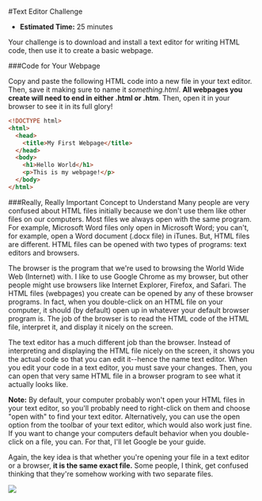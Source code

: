#Text Editor Challenge

* **Estimated Time:** 25 minutes

Your challenge is to download and install a text editor for writing HTML code, then use it to create a basic webpage.

###Code for Your Webpage

Copy and paste the following HTML code into a new file in your text editor. Then, save it making sure to name it *something.html*. **All webpages you create will need to end in either .html or .htm**. Then, open it in your browser to see it in its full glory!

```html
<!DOCTYPE html>
<html>
  <head>
    <title>My First Webpage</title>
  </head>
  <body>
    <h1>Hello World</h1>
    <p>This is my webpage!</p>
  </body>
</html>
```

###Really, Really Important Concept to Understand
Many people are very confused about HTML files initially because we don't use them like other files on our computers. Most files we always open with the same program. For example, Microsoft Word files only open in Microsoft Word; you can't, for example, open a Word document (.docx file) in iTunes. But, HTML files are different. HTML files can be opened with two types of programs: text editors and browsers.

The browser is the program that we're used to browsing the World Wide Web (Internet) with. I like to use Google Chrome as my browser, but other people might use browsers like Internet Explorer, Firefox, and Safari. The HTML files (webpages) you create can be opened by any of these browser programs. In fact, when you double-click on an HTML file on your computer, it should (by default) open up in whatever your default browser program is. The job of the browser is to read the HTML code of the HTML file, interpret it, and display it nicely on the screen.

The text editor has a much different job than the browser. Instead of interpreting and displaying the HTML file nicely on the screen, it shows you the actual code so that you can edit it--hence the name text editor. When you edit your code in a text editor, you must save your changes. Then, you can open that very same HTML file in a browser program to see what it actually looks like.

**Note:** By default, your computer probably won't open your HTML files in your text editor, so you'll probably need to right-click on them and choose "open with" to find your text editor. Alternatively, you can use the open option from the toolbar of your text editor, which would also work just fine. If you want to change your computers default behavior when you double-click on a file, you can. For that, I'll let Google be your guide.

Again, the key idea is that whether you're opening your file in a text editor or a browser, **it is the same exact file.** Some people, I think, get confused thinking that they're somehow working with two separate files.


![](http://christensenacademy.org/img/signature.png)
